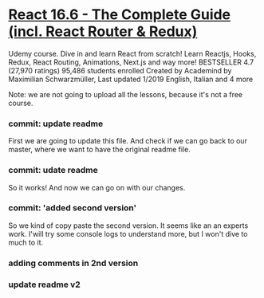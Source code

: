 # [React 16.6 - The Complete Guide (incl. React Router & Redux)](https://www.udemy.com/react-the-complete-guide-incl-redux/)

Udemy course.
Dive in and learn React from scratch! Learn Reactjs, Hooks, Redux, React Routing, Animations, Next.js and way more!
BESTSELLER
4.7 (27,970 ratings)
95,486 students enrolled
Created by Academind by Maximilian Schwarzmüller,
Last updated 1/2019
English, Italian and 4 more

Note: we are not going to upload all the lessons, because it's not a free course.

### commit: update readme

First we are going to update this file. And check if we can go back to our master, where we want to have the original readme file.

### commit: udate readme

So it works! And now we can go on with our changes.

### commit: 'added second version'

So we kind of copy paste the second version. It seems like an an experts work. I'will try some console logs to understand more, but I won't dive to much to it.

### adding comments in 2nd version

### update readme v2
